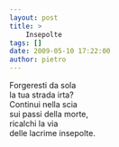 ```yaml
---
layout: post
title: >
    Insepolte
tags: []
date: 2009-05-10 17:22:00
author: pietro
---
```

Forgeresti da sola<br/>la tua strada irta?<br/>Continui nella scia<br/>sui passi della morte,<br/>ricalchi la via<br/>delle lacrime insepolte.
